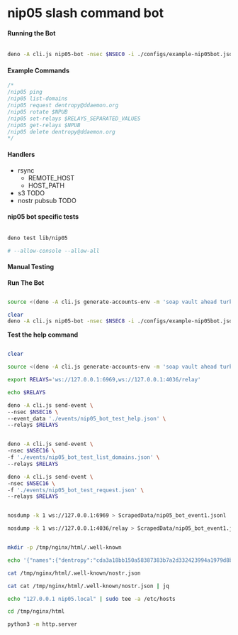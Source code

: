 # nip05 slash command bot

#### Running the Bot

``` bash

deno -A cli.js nip05-bot -nsec $NSEC0 -i ./configs/example-nip05bot.json

```
#### Example Commands

``` js
/*
/nip05 ping
/nip05 list-domains
/nip05 request dentropy@ddaemon.org
/nip05 rotate $NPUB
/nip05 set-relays $RELAYS_SEPARATED_VALUES
/nip05 get-relays $NPUB
/nip05 delete dentropy@ddaemon.org
*/
```

#### Handlers

* rsync
    * REMOTE_HOST
    * HOST_PATH
* s3 TODO
* nostr pubsub TODO

#### nip05 bot specific tests

``` bash

deno test lib/nip05

# --allow-console --allow-all

```

#### Manual Testing

**Run The Bot**
``` bash

source <(deno -A cli.js generate-accounts-env -m 'soap vault ahead turkey runway erosion february snow modify copy nephew rude')

clear
deno -A cli.js nip05-bot -nsec $NSEC8 -i ./configs/example-nip05bot.json

```

**Test the help command**
``` bash

clear

source <(deno -A cli.js generate-accounts-env -m 'soap vault ahead turkey runway erosion february snow modify copy nephew rude')

export RELAYS='ws://127.0.0.1:6969,ws://127.0.0.1:4036/relay'

echo $RELAYS

deno -A cli.js send-event \
--nsec $NSEC16 \
--event_data './events/nip05_bot_test_help.json' \
--relays $RELAYS


deno -A cli.js send-event \
-nsec $NSEC16 \
-f './events/nip05_bot_test_list_domains.json' \
--relays $RELAYS

deno -A cli.js send-event \
-nsec $NSEC16 \
-f './events/nip05_bot_test_request.json' \
--relays $RELAYS

```

``` bash

nosdump -k 1 ws://127.0.0.1:6969 > ScrapedData/nip05_bot_event1.jsonl

nosdump -k 1 ws://127.0.0.1:4036/relay > ScrapedData/nip05_bot_event1.jsonl

```

``` bash

mkdir -p /tmp/nginx/html/.well-known

echo '{"names":{"dentropy":"cda3a18bb150a58387383b7a2d332423994a1979d8ba61be1d26dafaf6a3d6b2","paul":"827782ff6cf5cfe0732a1470dc399acb3f7eb592187ac88c755aefc82f6a9432"},"relays":{"cda3a18bb150a58387383b7a2d332423994a1979d8ba61be1d26dafaf6a3d6b2":["wss://relay.nostr.band","wss://relay.damus.io/"],"827782ff6cf5cfe0732a1470dc399acb3f7eb592187ac88c755aefc82f6a9432":["wss://relay.damus.io","wss://nos.lol","wss://relay.newatlantis.top","wss://purplerelay.com","wss://relay.nostr.band"]}}' > /tmp/nginx/html/.well-known/nostr.json

cat /tmp/nginx/html/.well-known/nostr.json

cat cat /tmp/nginx/html/.well-known/nostr.json | jq

echo "127.0.0.1 nip05.local" | sudo tee -a /etc/hosts

cd /tmp/nginx/html

python3 -m http.server
```

``` bash

```